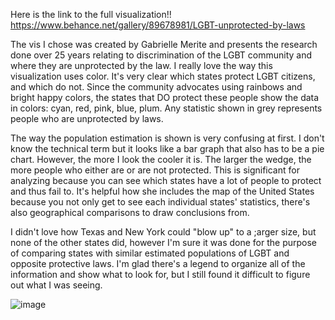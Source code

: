 Here is the link to the full visualization!! https://www.behance.net/gallery/89678981/LGBT-unprotected-by-laws

The vis I chose was created by Gabrielle Merite and presents the research done over 25 years relating to 
discrimination of the LGBT community and where they are unprotected by the law. I really love the way this visualization
uses color. It's very clear which states protect LGBT citizens, and which do not. Since the community advocates using
rainbows and bright happy colors, the states that DO protect these people show the data in colors: cyan, red, pink, blue,
plum. Any statistic shown in grey represents people who are unprotected by laws. 


The way the population estimation is shown is very confusing at first. I don't know the technical term but it looks 
like a bar graph that also has to be a pie chart. However, the more I look the cooler it is. The larger the wedge, the 
more people who either are or are not protected. This is significant for analyzing because you can see which states have
a lot of people to protect and thus fail to. It's helpful how she includes the map of the United States because you not only
get to see each individual states' statistics, there's also geographical comparisons to draw conclusions from.


I didn't love how Texas and New York could "blow up" to a ;arger size, but none of the other states did, however I'm sure
it was done for the purpose of comparing states with similar estimated populations of LGBT and opposite protective laws.
I'm glad there's a legend to organize all of the information and show what to look for, but I still found it difficult
to figure out what I was seeing.


![image](visReflection2.png)
